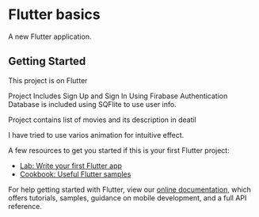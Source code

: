 # Flutter basics

A new Flutter application.

## Getting Started

This project is on Flutter

Project Includes Sign Up and Sign In Using Firabase Authentication
Database is included using SQFlite to use user info.

Project contains list of movies and its description in deatil 

I have tried to use varios animation for intuitive effect.

A few resources to get you started if this is your first Flutter project:

- [Lab: Write your first Flutter app](https://flutter.io/docs/get-started/codelab)
- [Cookbook: Useful Flutter samples](https://flutter.io/docs/cookbook)

For help getting started with Flutter, view our 
[online documentation](https://flutter.io/docs), which offers tutorials, 
samples, guidance on mobile development, and a full API reference.
